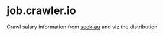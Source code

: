 # job.crawler.io

Crawl salary information from [seek-au](www.seek.com.au) and viz the distribution
